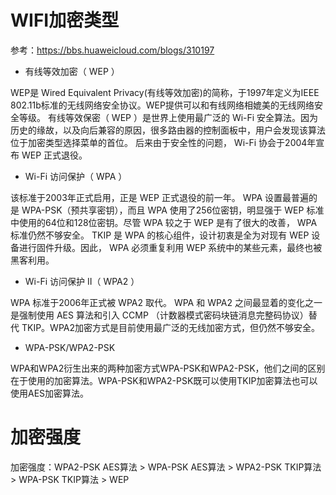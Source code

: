 # WIFI加密类型

参考：https://bbs.huaweicloud.com/blogs/310197

* 有线等效加密（ WEP ）

WEP是 Wired Equivalent Privacy(有线等效加密)的简称，于1997年定义为IEEE 802.11b标准的无线网络安全协议。WEP提供可以和有线网络相媲美的无线网络安全等级。
有线等效保密（ WEP ）是世界上使用最广泛的 Wi-Fi 安全算法。因为历史的缘故，以及向后兼容的原因，很多路由器的控制面板中，用户会发现该算法位于加密类型选择菜单的首位。
后来由于安全性的问题， Wi-Fi 协会于2004年宣布 WEP 正式退役。


* Wi-Fi 访问保护（ WPA ）

该标准于2003年正式启用，正是 WEP 正式退役的前一年。 WPA 设置最普遍的是 WPA-PSK（预共享密钥），而且 WPA 使用了256位密钥，明显强于 WEP 标准中使用的64位和128位密钥。尽管 WPA 较之于 WEP 是有了很大的改善， WPA 标准仍然不够安全。 TKIP 是 WPA 的核心组件，设计初衷是全为对现有 WEP 设备进行固件升级。因此， WPA 必须重复利用 WEP 系统中的某些元素，最终也被黑客利用。

* Wi-Fi 访问保护 II（ WPA2 ）

WPA 标准于2006年正式被 WPA2 取代。 WPA 和 WPA2 之间最显着的变化之一是强制使用 AES 算法和引入 CCMP （计数器模式密码块链消息完整码协议）替代 TKIP。WPA2加密方式是目前使用最广泛的无线加密方式，但仍然不够安全。

* WPA-PSK/WPA2-PSK

WPA和WPA2衍生出来的两种加密方式WPA-PSK和WPA2-PSK，他们之间的区别在于使用的加密算法。WPA-PSK和WPA2-PSK既可以使用TKIP加密算法也可以使用AES加密算法。


# 加密强度
加密强度：WPA2-PSK AES算法  >  WPA-PSK AES算法 > WPA2-PSK TKIP算法 > WPA-PSK TKIP算法 > WEP
